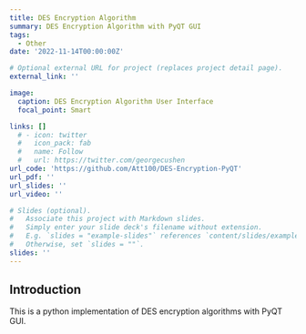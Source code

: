 ```yaml
---
title: DES Encryption Algorithm
summary: DES Encryption Algorithm with PyQT GUI
tags:
  - Other
date: '2022-11-14T00:00:00Z'

# Optional external URL for project (replaces project detail page).
external_link: ''

image:
  caption: DES Encryption Algorithm User Interface
  focal_point: Smart

links: []
  # - icon: twitter
  #   icon_pack: fab
  #   name: Follow
  #   url: https://twitter.com/georgecushen
url_code: 'https://github.com/Att100/DES-Encryption-PyQT'
url_pdf: ''
url_slides: ''
url_video: ''

# Slides (optional).
#   Associate this project with Markdown slides.
#   Simply enter your slide deck's filename without extension.
#   E.g. `slides = "example-slides"` references `content/slides/example-slides.md`.
#   Otherwise, set `slides = ""`.
slides: ''
---
```


## Introduction

This is a python implementation of DES encryption algorithms with PyQT GUI. 

